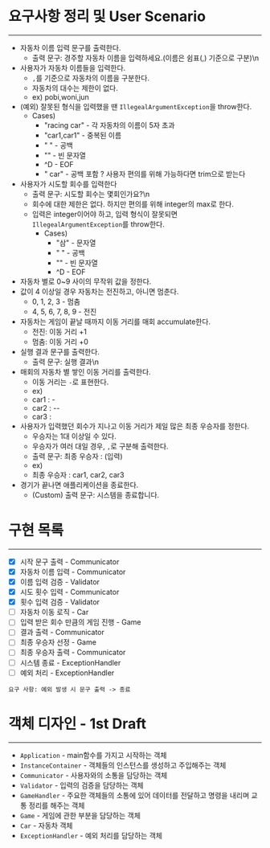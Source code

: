 # 요구사항 정리 및 User Scenario

---
* 자동차 이름 입력 문구를 출력한다.
  * 출력 문구: 경주할 자동차 이름을 입력하세요.(이름은 쉼표(,) 기준으로 구분)\n
* 사용자가 자동차 이름들을 입력한다.
  * `,`를 기준으로 자동차의 이름을 구분한다.
  * 자동차의 대수는 제한이 없다.
  * ex) pobi,woni,jun
* (예외) 잘못된 형식을 입력했을 땐 `IllegealArgumentException`을 throw한다.
  * Cases)
    * "racing car" - 각 자동차의 이름이 5자 초과
    * "car1,car1" - 중복된 이름
    * " " - 공백
    * "" - 빈 문자열
    * ^D - EOF
    * " car" - 공백 포함 ? 사용자 편의를 위해 가능하다면 trim으로 받는다
* 사용자가 시도할 회수를 입력한다
  * 출력 문구: 시도할 회수는 몇회인가요?\n
  * 회수에 대한 제한은 없다. 하지만 편의를 위해 integer의 max로 한다.
  * 입력은 integer이어야 하고, 입력 형식이 잘못되면 `IllegealArgumentException`를 throw한다.
    * Cases)
      * "삼" - 문자열
      * " " - 공백
      * "" - 빈 문자열
      * ^D - EOF
* 자동차 별로 0~9 사이의 무작위 값을 정한다.
* 값이 4 이상일 경우 자동차는 전진하고, 아니면 멈춘다.
  * 0, 1, 2, 3 - 멈춤
  * 4, 5, 6, 7, 8, 9 - 전진
* 자동차는 게임이 끝날 때까지 이동 거리를 매회 accumulate한다.
  * 전진: 이동 거리 +1
  * 멈춤: 이동 거리 +0
* 실행 결과 문구를 출력한다.
  * 출력 문구: 실행 결과\n
* 매회의 자동차 별 쌓인 이동 거리를 출력한다.
  * 이동 거리는 `-`로 표현한다.
  * ex)
  * car1 : - 
  * car2 : --
  * car3 :
* 사용자가 입력했던 회수가 지나고 이동 거리가 제일 많은 최종 우승자를 정한다.
  * 우승자는 1대 이상일 수 있다.
  * 우승자가 여러 대일 경우, `,`로 구분해 출력한다.
  * 출력 문구: 최종 우승자 : (입력)
  * ex)
  * 최종 우승자 : car1, car2, car3
* 경기가 끝나면 애플리케이션을 종료한다.
  * (Custom) 출력 문구: 시스템을 종료합니다.

# 구현 목록

---
- [x] 시작 문구 출력 - Communicator
- [x] 자동차 이름 입력 - Communicator
- [x] 이름 입력 검증 - Validator
- [x] 시도 횟수 입력 - Communicator
- [x] 횟수 입력 검증 - Validator
- [ ] 자동차 이동 로직 - Car
- [ ] 입력 받은 회수 만큼의 게임 진행 - Game
- [ ] 결과 출력 - Communicator
- [ ] 최종 우승자 선정 - Game
- [ ] 최종 우승자 출력 - Communicator
- [ ] 시스템 종료 - ExceptionHandler
- [ ] 예외 처리 - ExceptionHandler
```
요구 사항: 예외 발생 시 문구 출력 -> 종료
```

# 객체 디자인 - 1st Draft

---
* `Application` - main함수를 가지고 시작하는 객체
* `InstanceContainer` - 객체들의 인스턴스를 생성하고 주입해주는 객체
* `Communicator` - 사용자와의 소통을 담당하는 객체
* `Validator` - 입력의 검증을 담당하는 객체
* `GameHandler` - 주요한 객체들의 소통에 있어 데이터를 전달하고 명령을 내리며 교통 정리를 해주는 객체
* `Game` - 게임에 관한 부분을 담당하는 객체
* `Car` - 자동차 객체
* `ExceptionHandler` - 예외 처리를 담당하는 객체
